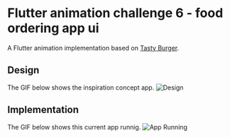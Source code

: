# Flutter animation challenge 6 - food ordering app ui

A Flutter animation implementation based on [Tasty Burger](https://dribbble.com/shots/4038053-Tasty-Burger-App). 

## Design
The GIF below shows the inspiration concept app.
![Design](./docs/inspiration.gif)

## Implementation
The GIF below shows this current app runnig.
![App Running](./docs/app_runnig.gif)





